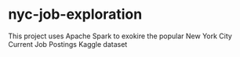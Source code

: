 # nyc-job-exploration
This project uses Apache Spark to exokire the popular New York City Current Job Postings Kaggle dataset
